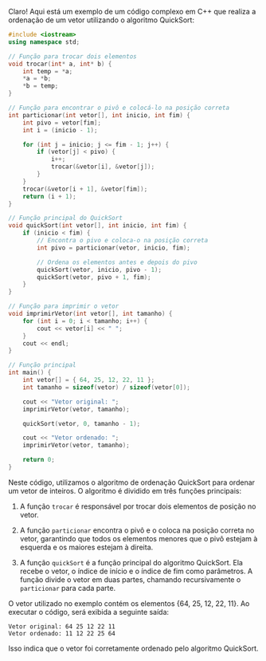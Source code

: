 Claro! Aqui está um exemplo de um código complexo em C++ que realiza a ordenação de um vetor utilizando o algoritmo QuickSort:

```cpp
#include <iostream>
using namespace std;

// Função para trocar dois elementos
void trocar(int* a, int* b) {
    int temp = *a;
    *a = *b;
    *b = temp;
}

// Função para encontrar o pivô e colocá-lo na posição correta
int particionar(int vetor[], int inicio, int fim) {
    int pivo = vetor[fim];
    int i = (inicio - 1);

    for (int j = inicio; j <= fim - 1; j++) {
        if (vetor[j] < pivo) {
            i++;
            trocar(&vetor[i], &vetor[j]);
        }
    }
    trocar(&vetor[i + 1], &vetor[fim]);
    return (i + 1);
}

// Função principal do QuickSort
void quickSort(int vetor[], int inicio, int fim) {
    if (inicio < fim) {
        // Encontra o pivo e coloca-o na posição correta
        int pivo = particionar(vetor, inicio, fim);

        // Ordena os elementos antes e depois do pivo
        quickSort(vetor, inicio, pivo - 1);
        quickSort(vetor, pivo + 1, fim);
    }
}

// Função para imprimir o vetor
void imprimirVetor(int vetor[], int tamanho) {
    for (int i = 0; i < tamanho; i++) {
        cout << vetor[i] << " ";
    }
    cout << endl;
}

// Função principal
int main() {
    int vetor[] = { 64, 25, 12, 22, 11 };
    int tamanho = sizeof(vetor) / sizeof(vetor[0]);

    cout << "Vetor original: ";
    imprimirVetor(vetor, tamanho);

    quickSort(vetor, 0, tamanho - 1);

    cout << "Vetor ordenado: ";
    imprimirVetor(vetor, tamanho);

    return 0;
}
```

Neste código, utilizamos o algoritmo de ordenação QuickSort para ordenar um vetor de inteiros. O algoritmo é dividido em três funções principais:

1. A função `trocar` é responsável por trocar dois elementos de posição no vetor.

2. A função `particionar` encontra o pivô e o coloca na posição correta no vetor, garantindo que todos os elementos menores que o pivô estejam à esquerda e os maiores estejam à direita.

3. A função `quickSort` é a função principal do algoritmo QuickSort. Ela recebe o vetor, o índice de início e o índice de fim como parâmetros. A função divide o vetor em duas partes, chamando recursivamente o `particionar` para cada parte.

O vetor utilizado no exemplo contém os elementos {64, 25, 12, 22, 11}. Ao executar o código, será exibida a seguinte saída:

```
Vetor original: 64 25 12 22 11
Vetor ordenado: 11 12 22 25 64
```

Isso indica que o vetor foi corretamente ordenado pelo algoritmo QuickSort.